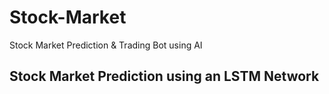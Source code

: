 # Stock-Market
Stock Market Prediction &amp; Trading Bot using AI

## Stock Market Prediction using an LSTM Network

